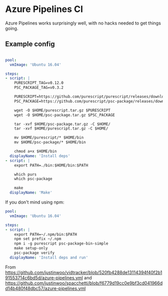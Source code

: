 # Azure Pipelines CI

Azure Pipelines works surprisingly well, with no hacks needed to get things going.

## Example config

```yaml

pool:
  vmImage: 'Ubuntu 16.04'

steps:
- script: |
    PURESCRIPT_TAG=v0.12.0
    PSC_PACKAGE_TAG=v0.3.2

    PURESCRIPT=https://github.com/purescript/purescript/releases/download/$PURESCRIPT_TAG/linux64.tar.gz
    PSC_PACKAGE=https://github.com/purescript/psc-package/releases/download/$PSC_PACKAGE_TAG/linux64.tar.gz

    wget -O $HOME/purescript.tar.gz $PURESCRIPT
    wget -O $HOME/psc-package.tar.gz $PSC_PACKAGE

    tar -xvf $HOME/psc-package.tar.gz -C $HOME/
    tar -xvf $HOME/purescript.tar.gz -C $HOME/

    mv $HOME/purescript/* $HOME/bin
    mv $HOME/psc-package/* $HOME/bin

    chmod a+x $HOME/bin
  displayName: 'Install deps'
- script: |
    export PATH=./bin:$HOME/bin:$PATH

    which purs
    which psc-package

    make
  displayName: 'Make'
```

If you don't mind using npm:

```yaml
pool:
  vmImage: 'Ubuntu 16.04'

steps:
- script: |
    export PATH=~/.npm/bin:$PATH
    npm set prefix ~/.npm
    npm i -g purescript psc-package-bin-simple
    make setup-only
    psc-package verify
  displayName: 'Install deps and run'
```

From <https://github.com/justinwoo/vidtracker/blob/520fb4288de13114394f40f2b191553714c6bd5d/azure-pipelines.yml> and <https://github.com/justinwoo/spacchetti/blob/f6779d19cc0e9bf3cd041966dd14b480f48dbc57/azure-pipelines.yml>
